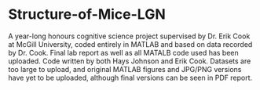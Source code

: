 # Structure-of-Mice-LGN

A year-long honours cognitive science project supervised by Dr. Erik Cook at McGill University, coded entirely in MATLAB and based on data recorded by Dr. Cook. Final lab report as well as all MATALB code used has been uploaded. Code written by both Hays Johnson and Erik Cook. Datasets are too large to upload, and original MATLAB figures and JPG/PNG versions have yet to be uploaded, although final versions can be seen in PDF report.
